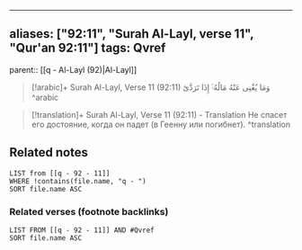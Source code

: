 
---
aliases: ["92:11", "Surah Al-Layl, verse 11", "Qur'an 92:11"]
tags: Qvref
---

parent:: [[q - Al-Layl (92)|Al-Layl]]

> [!arabic]+ Surah Al-Layl, Verse 11 (92:11)
> <span class="quran-arabic">وَمَا يُغْنِى عَنْهُ مَالُهُۥٓ إِذَا تَرَدَّىٰٓ</span>
^arabic

> [!translation]+ Surah Al-Layl, Verse 11 (92:11) - Translation
> Не спасет его достояние, когда он падет (в Геенну или погибнет).
^translation



## Related notes
```dataview
LIST from [[q - 92 - 11]]
WHERE !contains(file.name, "q - ")
SORT file.name ASC
```

### Related verses (footnote backlinks)
```dataview
LIST FROM [[q - 92 - 11]] AND #Qvref
SORT file.name ASC
```

